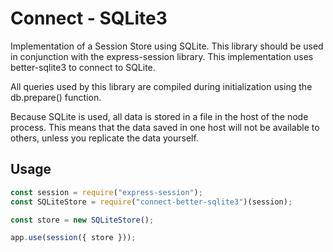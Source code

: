 # Connect - SQLite3

Implementation of a Session Store using SQLite. This library
should be used in conjunction with the express-session library.
This implementation uses better-sqlite3 to connect to SQLite.

All queries used by this library are compiled during initialization
using the db.prepare() function.

Because SQLite is used, all data is stored in a file in the host of
the node process. This means that the data saved in one host will not
be available to others, unless you replicate the data yourself.

## Usage

```javascript
const session = require("express-session");
const SQLiteStore = require("connect-better-sqlite3")(session);

const store = new SQLiteStore();

app.use(session({ store }));
```
